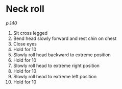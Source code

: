 # Neck roll
_p.140_

1. Sit cross legged
2. Bend head slowly forward and rest chin on chest
3. Close eyes
4. Hold for 10
5. Slowly roll head backward to extreme position
6. Hold for 10
7. Slowly roll head to extreme right position
8. Hold for 10
9. Slowly roll head to extreme left position
10. Hold for 10
